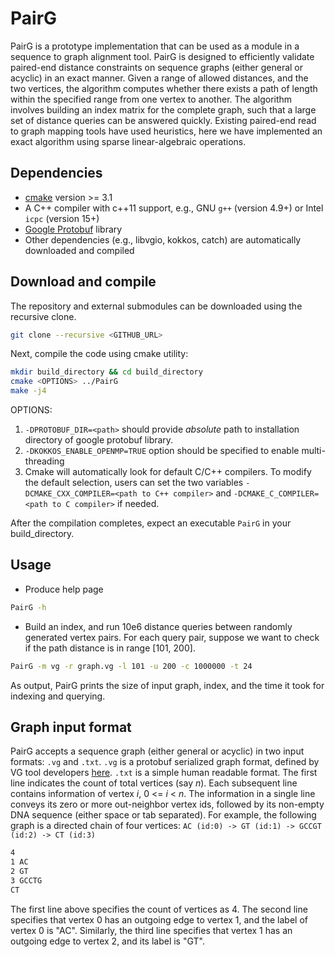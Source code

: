 PairG
========================================================================

PairG is a prototype implementation that can be used as a module in a sequence to graph alignment tool. PairG is designed to efficiently validate paired-end distance constraints on sequence graphs (either general or acyclic) in an exact manner. Given a range of allowed distances, and the two vertices, the algorithm computes whether there exists a path of length within the specified range from one vertex to another. The algorithm involves building an index matrix for the complete graph, such that a large set of distance queries can be answered quickly. Existing paired-end read to graph mapping tools have used heuristics, here we have implemented an exact algorithm using sparse linear-algebraic operations. 

## Dependencies
- [cmake](https://cmake.org) version >= 3.1
- A C++ compiler with c++11 support, e.g., GNU `g++` (version 4.9+) or Intel `icpc` (version 15+)
- [Google Protobuf](https://github.com/protocolbuffers/protobuf) library
- Other dependencies (e.g., libvgio, kokkos, catch) are automatically downloaded and compiled 

## Download and compile

The repository and external submodules can be downloaded using the recursive clone.

```sh
git clone --recursive <GITHUB_URL>
```

Next, compile the code using cmake utility:

```sh
mkdir build_directory && cd build_directory
cmake <OPTIONS> ../PairG
make -j4
```

OPTIONS: 
1. `-DPROTOBUF_DIR=<path>` should provide *absolute* path to installation directory of google protobuf library. 
2. `-DKOKKOS_ENABLE_OPENMP=TRUE` option should be specified to enable multi-threading
3. Cmake will automatically look for default C/C++ compilers. To modify the default selection, users can set the two variables `-DCMAKE_CXX_COMPILER=<path to C++ compiler>` and `-DCMAKE_C_COMPILER=<path to C compiler>` if needed. 

After the compilation completes, expect an executable `PairG` in your build\_directory. 

## Usage

* Produce help page
```sh
PairG -h
```

* Build an index, and run 10e6 distance queries between randomly generated vertex pairs. For each query pair, suppose we want to check if the path distance is in range [101, 200].
```sh
PairG -m vg -r graph.vg -l 101 -u 200 -c 1000000 -t 24
```

As output, PairG prints the size of input graph, index, and the time it took for indexing and querying.

## Graph input format
PairG accepts a sequence graph (either general or acyclic) in two input formats: `.vg` and `.txt`. `.vg` is a protobuf serialized graph format, defined by VG tool developers [here](https://github.com/vgteam/vg/wiki/File-Formats). `.txt` is a simple human readable format. The first line indicates the count of total vertices (say *n*). Each subsequent line contains information of vertex *i*, 0 <= *i* < *n*. The information in a single line conveys its zero or more out-neighbor vertex ids, followed by its non-empty DNA sequence (either space or tab separated). For example, the following graph is a directed chain of four vertices: `AC (id:0) -> GT (id:1) -> GCCGT (id:2) -> CT (id:3)`

```sh
4
1 AC
2 GT
3 GCCTG
CT
```

The first line above specifies the count of vertices as 4. The second line specifies that vertex 0 has an outgoing edge to vertex 1, and the label of vertex 0 is "AC". Similarly, the third line specifies that vertex 1 has an outgoing edge to vertex 2, and its label is "GT". 

